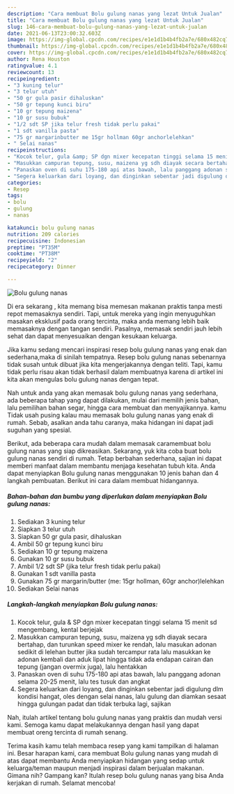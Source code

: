 ```yaml
---
description: "Cara membuat Bolu gulung nanas yang lezat Untuk Jualan"
title: "Cara membuat Bolu gulung nanas yang lezat Untuk Jualan"
slug: 146-cara-membuat-bolu-gulung-nanas-yang-lezat-untuk-jualan
date: 2021-06-13T23:00:32.603Z
image: https://img-global.cpcdn.com/recipes/e1e1d1b4b4fb2a7e/680x482cq70/bolu-gulung-nanas-foto-resep-utama.jpg
thumbnail: https://img-global.cpcdn.com/recipes/e1e1d1b4b4fb2a7e/680x482cq70/bolu-gulung-nanas-foto-resep-utama.jpg
cover: https://img-global.cpcdn.com/recipes/e1e1d1b4b4fb2a7e/680x482cq70/bolu-gulung-nanas-foto-resep-utama.jpg
author: Rena Houston
ratingvalue: 4.1
reviewcount: 13
recipeingredient:
- "3 kuning telur"
- "3 telur utuh"
- "50 gr gula pasir dihaluskan"
- "50 gr tepung kunci biru"
- "10 gr tepung maizena"
- "10 gr susu bubuk"
- "1/2 sdt SP jika telur fresh tidak perlu pakai"
- "1 sdt vanilla pasta"
- "75 gr margarinbutter me 15gr hollman 60gr anchorlelehkan"
- " Selai nanas"
recipeinstructions:
- "Kocok telur, gula &amp; SP dgn mixer kecepatan tinggi selama 15 menit sd mengembang, kental berjejak"
- "Masukkan campuran tepung, susu, maizena yg sdh diayak secara bertahap, dan turunkan speed mixer ke rendah, lalu masukan adonan sedikit di lelehan butter jika sudah tercampur rata lalu masukkan ke adonan kembali dan aduk lipat hingga tidak ada endapan cairan dan tepung (jangan overmix juga), lalu hentakkan"
- "Panaskan oven di suhu 175-180 api atas bawah, lalu panggang adonan selama 20-25 menit, lalu tes tusuk dan angkat"
- "Segera keluarkan dari loyang, dan dinginkan sebentar jadi digulung dlm kondisi hangat, oles dengan selai nanas, lalu gulung dan diamkan sesaat hingga gulungan padat dan tidak terbuka lagi, sajikan"
categories:
- Resep
tags:
- bolu
- gulung
- nanas

katakunci: bolu gulung nanas 
nutrition: 209 calories
recipecuisine: Indonesian
preptime: "PT35M"
cooktime: "PT38M"
recipeyield: "2"
recipecategory: Dinner

---
```



![Bolu gulung nanas](https://img-global.cpcdn.com/recipes/e1e1d1b4b4fb2a7e/680x482cq70/bolu-gulung-nanas-foto-resep-utama.jpg)

Di era  sekarang , kita memang bisa memesan makanan praktis tanpa mesti repot memasaknya sendiri. Tapi, untuk mereka yang ingin menyuguhkan masakan eksklusif pada orang tercinta, maka anda memang lebih baik memasaknya dengan tangan sendiri. Pasalnya, memasak sendiri jauh lebih sehat dan dapat menyesuaikan dengan kesukaan keluarga.

Jika kamu sedang mencari inspirasi resep bolu gulung nanas yang enak dan sederhana,maka di sinilah tempatnya. Resep bolu gulung nanas  sebenarnya tidak susah untuk dibuat jika kita mengerjakannya dengan teliti. Tapi, kamu tidak perlu risau akan tidak berhasil dalam membuatnya 
karena di artikel ini kita akan mengulas bolu gulung nanas dengan tepat.  



Nah untuk anda yang akan memasak bolu gulung nanas yang sederhana, ada beberapa tahap yang dapat dilakukan, mulai dari memilih jenis bahan, lalu pemilihan bahan segar, hingga cara membuat dan menyajikannya. kamu Tidak usah pusing kalau mau memasak bolu gulung nanas yang enak di rumah. Sebab, asalkan anda  tahu caranya, maka hidangan ini dapat jadi suguhan yang spesial.

Berikut, ada beberapa cara mudah dalam memasak caramembuat bolu gulung nanas yang siap dikreasikan. Sekarang, yuk kita coba buat bolu gulung nanas sendiri di rumah. Tetap berbahan sederhana, sajian ini dapat memberi manfaat dalam membantu menjaga kesehatan tubuh kita. Anda dapat menyiapkan Bolu gulung nanas menggunakan 10 jenis bahan dan 4 langkah pembuatan. Berikut ini cara dalam membuat hidangannya.

<!--inarticleads1-->

##### Bahan-bahan dan bumbu yang diperlukan dalam menyiapkan Bolu gulung nanas:

1. Sediakan 3 kuning telur
1. Siapkan 3 telur utuh
1. Siapkan 50 gr gula pasir, dihaluskan
1. Ambil 50 gr tepung kunci biru
1. Sediakan 10 gr tepung maizena
1. Gunakan 10 gr susu bubuk
1. Ambil 1/2 sdt SP (jika telur fresh tidak perlu pakai)
1. Gunakan 1 sdt vanilla pasta
1. Gunakan 75 gr margarin/butter (me: 15gr hollman, 60gr anchor)lelehkan
1. Sediakan  Selai nanas




<!--inarticleads2-->

##### Langkah-langkah menyiapkan Bolu gulung nanas:

1. Kocok telur, gula &amp; SP dgn mixer kecepatan tinggi selama 15 menit sd mengembang, kental berjejak
1. Masukkan campuran tepung, susu, maizena yg sdh diayak secara bertahap, dan turunkan speed mixer ke rendah, lalu masukan adonan sedikit di lelehan butter jika sudah tercampur rata lalu masukkan ke adonan kembali dan aduk lipat hingga tidak ada endapan cairan dan tepung (jangan overmix juga), lalu hentakkan
1. Panaskan oven di suhu 175-180 api atas bawah, lalu panggang adonan selama 20-25 menit, lalu tes tusuk dan angkat
1. Segera keluarkan dari loyang, dan dinginkan sebentar jadi digulung dlm kondisi hangat, oles dengan selai nanas, lalu gulung dan diamkan sesaat hingga gulungan padat dan tidak terbuka lagi, sajikan




Nah, itulah artikel tentang  bolu gulung nanas  yang praktis dan mudah versi kami. Semoga kamu dapat melakukannya dengan hasil yang dapat membuat oreng tercinta di rumah senang. 

Terima kasih kamu telah membaca resep yang kami tampilkan di halaman ini. Besar harapan kami, cara membuat  Bolu gulung nanas yang mudah di atas dapat membantu Anda menyiapkan hidangan yang sedap untuk keluarga/teman maupun menjadi inspirasi dalam berjualan makanan. Gimana nih? Gampang kan? Itulah resep bolu gulung nanas yang bisa Anda kerjakan di rumah. Selamat mencoba!

